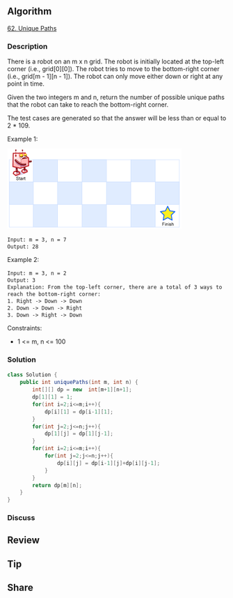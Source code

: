 ## Algorithm

[62. Unique Paths](https://leetcode.com/problems/unique-paths/)

### Description

There is a robot on an m x n grid. The robot is initially located at the top-left corner (i.e., grid[0][0]). The robot tries to move to the bottom-right corner (i.e., grid[m - 1][n - 1]). The robot can only move either down or right at any point in time.

Given the two integers m and n, return the number of possible unique paths that the robot can take to reach the bottom-right corner.

The test cases are generated so that the answer will be less than or equal to 2 * 109.

Example 1:

![](assets/20230112-6bac9cba.png)

```
Input: m = 3, n = 7
Output: 28
```

Example 2:

```
Input: m = 3, n = 2
Output: 3
Explanation: From the top-left corner, there are a total of 3 ways to reach the bottom-right corner:
1. Right -> Down -> Down
2. Down -> Down -> Right
3. Down -> Right -> Down
```

Constraints:

- 1 <= m, n <= 100

### Solution

```java
class Solution {
    public int uniquePaths(int m, int n) {
        int[][] dp = new  int[m+1][n+1];
        dp[1][1] = 1;
        for(int i=2;i<=m;i++){
            dp[i][1] = dp[i-1][1];
        }
        for(int j=2;j<=n;j++){
            dp[1][j] = dp[1][j-1];
        }
        for(int i=2;i<=m;i++){
            for(int j=2;j<=n;j++){
                dp[i][j] = dp[i-1][j]+dp[i][j-1];
            }
        }
        return dp[m][n];
    }
}
```

### Discuss

## Review


## Tip


## Share
